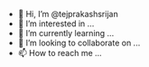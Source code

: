 - 👋 Hi, I’m @tejprakashsrijan
- 👀 I’m interested in ...
- 🌱 I’m currently learning ...
- 💞️ I’m looking to collaborate on ...
- 📫 How to reach me ...

<!---
tejprakashsrijan/tejprakashsrijan is a ✨ special ✨ repository because its `README.md` (this file) appears on your GitHub profile.
You can click the Preview link to take a look at your changes.
--->
